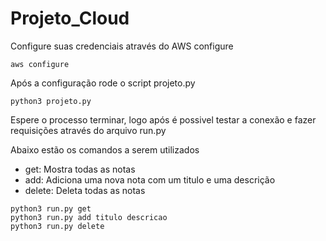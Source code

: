 # Projeto_Cloud

Configure suas credenciais através do AWS configure
```
aws configure
```

Após a configuração rode o script projeto.py

```
python3 projeto.py
```
Espere o processo terminar, logo após é possivel testar a conexão e fazer requisições através do arquivo run.py

Abaixo estão os comandos a serem utilizados
- get: Mostra todas as notas
- add: Adiciona uma nova nota com um titulo e uma descrição
- delete: Deleta todas as notas


```
python3 run.py get
python3 run.py add titulo descricao
python3 run.py delete
```
